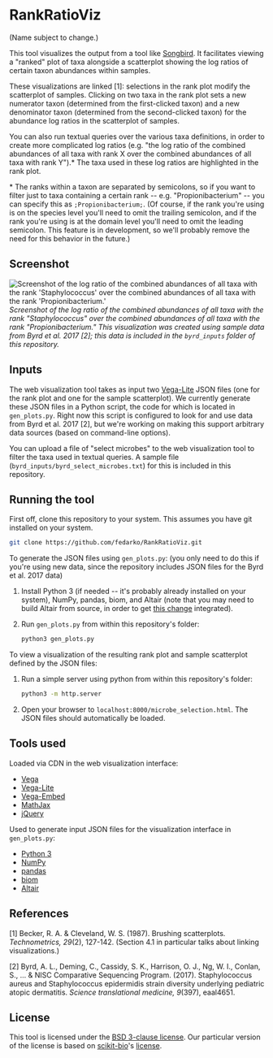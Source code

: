 # RankRatioViz

(Name subject to change.)

This tool visualizes the output from a tool like
[Songbird](https://github.com/mortonjt/songbird). It facilitates viewing
a "ranked" plot of taxa alongside a scatterplot showing the log ratios of
certain taxon abundances within samples.

These visualizations are linked [1]: selections in the rank plot modify the
scatterplot of samples. Clicking on two taxa in the rank plot sets a new
numerator taxon (determined from the first-clicked taxon) and a new denominator
taxon (determined from the second-clicked taxon) for the abundance log ratios
in the scatterplot of samples.

You can also run textual queries over the various taxa definitions, in order to
create more
complicated log ratios (e.g. "the log ratio of the combined abundances of all
taxa with rank X over the combined abundances of all taxa with rank Y").\*
The taxa used in these log ratios are highlighted in the rank plot.

\* The ranks within a taxon are separated by semicolons, so if you want to filter
just to taxa containing a certain rank -- e.g. "Propionibacterium" -- you can
specify this as `;Propionibacterium;`. (Of course, if the rank you're using is
on the species level you'll need to omit the trailing semicolon, and if the
rank you're using is at the domain level you'll need to omit the leading
semicolon. This feature is in development, so we'll probably remove the need
for this behavior in the future.)

## Screenshot

![Screenshot of the log ratio of the combined abundances of all taxa with the rank 'Staphylococcus' over the combined abundances of all taxa with the rank 'Propionibacterium.'](https://raw.githubusercontent.com/fedarko/RankRatioViz/master/screenshots/genera.png)
_Screenshot of the log ratio of the combined abundances of all taxa with the rank "Staphylococcus" over the combined abundances of all taxa with the rank "Propionibacterium." This visualization was created using sample data from Byrd et al. 2017 [2]; this data is included in the `byrd_inputs` folder of this repository._

## Inputs

The web visualization tool takes as input two
[Vega-Lite](https://vega.github.io/vega-lite/)
JSON files (one for the rank plot and one for the sample scatterplot).
We currently generate these JSON files in a Python
script, the code for which is located in `gen_plots.py`. Right now this script
is configured to look for and use data from Byrd et al. 2017 [2], but we're
working on making this support arbitrary data sources (based on command-line
options).

You can upload a file of "select microbes" to the web visualization tool to
filter the taxa used in
textual queries. A sample file (`byrd_inputs/byrd_select_microbes.txt`) for this is
included in this repository.

## Running the tool

First off, clone this repository to your system. This assumes you have git
installed on your system.

```bash
git clone https://github.com/fedarko/RankRatioViz.git
```

To generate the JSON files using `gen_plots.py`: (you only need to do this if
you're using new data, since the repository includes JSON files for the Byrd et
al. 2017 data)

1. Install Python 3 (if needed -- it's probably already installed on your
   system), NumPy, pandas, biom, and Altair (note that you may need to build
   Altair from source, in order to get
   [this change](https://github.com/altair-viz/altair/pull/1143) integrated).

2. Run `gen_plots.py` from within this repository's folder:
   ```bash
   python3 gen_plots.py
   ```

To view a visualization of the resulting rank plot and sample scatterplot
defined by the JSON files:

1. Run a simple server using python from within this repository's folder:
   ```bash
   python3 -m http.server
   ```

2. Open your browser to `localhost:8000/microbe_selection.html`. The JSON files
   should automatically be loaded.

## Tools used

Loaded via CDN in the web visualization interface:
- [Vega](https://vega.github.io/vega/)
- [Vega-Lite](https://vega.github.io/vega-lite/)
- [Vega-Embed](https://github.com/vega/vega-embed)
- [MathJax](https://www.mathjax.org/)
- [jQuery](https://jquery.com/)

Used to generate input JSON files for the visualization interface in
`gen_plots.py`:
- [Python 3](https://www.python.org/)
- [NumPy](http://www.numpy.org/)
- [pandas](https://pandas.pydata.org/)
- [biom](http://biom-format.org/)
- [Altair](https://altair-viz.github.io/)

## References

[1] Becker, R. A. & Cleveland, W. S. (1987). Brushing scatterplots. _Technometrics, 29_(2), 127-142. (Section 4.1 in particular talks about linking visualizations.)

[2] Byrd, A. L., Deming, C., Cassidy, S. K., Harrison, O. J., Ng, W. I., Conlan, S., ... & NISC Comparative Sequencing Program. (2017). Staphylococcus aureus and Staphylococcus epidermidis strain diversity underlying pediatric atopic dermatitis. _Science translational medicine, 9_(397), eaal4651.

## License

This tool is licensed under the [BSD 3-clause license](https://en.wikipedia.org/wiki/BSD_licenses#3-clause_license_(%22BSD_License_2.0%22,_%22Revised_BSD_License%22,_%22New_BSD_License%22,_or_%22Modified_BSD_License%22)).
Our particular version of the license is based on [scikit-bio](https://github.com/biocore/scikit-bio)'s [license](https://github.com/biocore/scikit-bio/blob/master/COPYING.txt).
